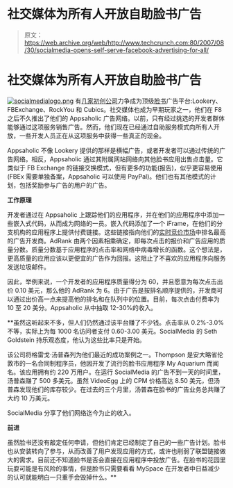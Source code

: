 # 社交媒体为所有人开放自助脸书广告

> 原文：<https://web.archive.org/web/http://www.techcrunch.com:80/2007/08/30/socialmedia-opens-self-serve-facebook-advertising-for-all/>

# 社交媒体为所有人开放自助脸书广告

[![socialmedialogo.png](img/7a4c1342486f4420e91700a62812c531.png)](https://web.archive.org/web/20220121120759/http://www.crunchbase.com/company/socialmedia) 有[几家初创公司](https://web.archive.org/web/20220121120759/http://www.beta.techcrunch.com/2007/07/27/how-much-is-a-facebook-user-worth-at-least-030/)力争成为顶级[脸书](https://web.archive.org/web/20220121120759/http://www.crunchbase.com/company/facebook)广告平台:Lookery、FBExchange、RockYou 和 Cubics。社交媒体也成为早期玩家之一，他们在 F8 之后不久推出了他们的 Appsaholic 广告网络。以前，只有经过挑选的开发者群体能够通过这项服务销售广告。然而，他们现在已经通过自助服务模式向所有人开放，一些开发人员正在从这项服务中获得一些真正的现金。

Appsaholic 不像 Lookery 提供的那样是横幅广告，或者开发者可以通过传统的广告网络。相反，Appsaholic 通过其附属网站网络向其他脸书应用出售点击量。它类似于 FB Exchange 的链接交换模式，但有更多的功能(报告)，似乎更容易使用(FBEx 需要单独备案，Appsaholic 可以使用 PayPal)。他们也有其他模式的计划，包括奖励参与广告的用户的广告。

**工作原理**

开发者通过在 Appsaholic 上跟踪他们的应用程序，并在他们的应用程序中添加一些嵌入式代码，从而成为网络的一员。嵌入代码添加了一个 iFrame，在他们的分支机构的应用程序上提供付费链接。这些链接指向他们的[实时竞价市场](https://web.archive.org/web/20220121120759/http://apps.facebook.com/appsaholic/ppi.php?act=auction)中排名最高的广告开发商。AdRank 由两个因素相乘确定，即每次点击的报价和广告应用的质量分数。质量分数基于应用程序的点击率和网络中病毒增长的函数。这个想法是，更高质量的应用应该以更便宜的广告作为回报。这阻止了不喜欢的应用程序向服务发送垃圾邮件。

因此，举例来说，一个开发者的应用程序质量得分为 60，并且愿意为每次点击出价 0.10 美元，那么他的 AdRank 为 6。由于广告是按排名顺序提供的，开发商可以通过出价高一点来提高他的排名和在队列中的位置。目前，每次点击付费率为 10 至 20 美分。Appsaholic 从中抽取 12-30%的收入。

 **虽然这听起来不多，但人们仍然通过该平台赚了不少钱。点击率从 0.2%-3.0%不等，实际上为每 1000 名访问者支付 0.60-3.00 美元。SocialMedia 的 Seth Goldstein 持乐观态度，他认为这些比率只是开始。

该公司将格雷戈·汤普森列为他们最近的成功案例之一。Thompson 是安大略省伦敦市的一名合同制程序员，他因开发了流行的脸书应用程序 My Aquarium 而闻名。该应用拥有约 220 万用户。在运行 SocialMedia 的广告不到一天的时间里，汤普森赚了 500 多美元。虽然 VideoEgg 上的 CPM 价格高达 8.50 美元，但汤普森发现他们的库存较少。在过去的三个月里，汤普森在脸书的广告业务总共赚了大约 10 万美元。

SocialMedia 分享了他们网络迄今为止的收入。

**前进**

虽然脸书还没有敲定任何申请，但他们肯定已经制定了自己的一些广告计划。脸书也从安装转向了参与，从而改善了用户发现应用的方式，或许也削弱了联盟链接做大的需求。目前还不知道脸书是否会直接在应用程序中投放广告。在脸书的花园里玩耍可能是有风险的事情，但是脸书只需要看看 MySpace 在开发者中日益减少的认可就能明白一只重手会毁掉什么。**